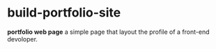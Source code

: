 # build-portfolio-site
**portfolio web page**
a simple page that layout the profile of a front-end devoloper.
